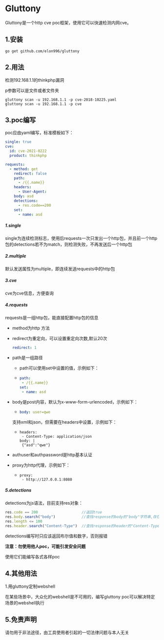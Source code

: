 # Gluttony

Gluttony是一个http cve poc框架，使用它可以快速检测内网cve。

## 1.安装

```
go get github.com/elon996/gluttony
```



## 2.用法

检测192.168.1.1的thinkphp漏洞

p参数可以是文件或者文件夹

```
gluttony scan -u 192.168.1.1 -p cve-2018-10225.yaml
gluttony scan -u 192.168.1.1 -p cve
```



## 3.poc编写

poc应由yaml编写，标准模板如下：

```yaml
single: true
cve:
  id: cve-2021-0222
  product: thinkphp

requests:
  - method: get
    redirect: false
    path:
      - /{{.name}}
    headers:
      - User-Agent: 
    body: asd
    detections:
      - res.code==200
    set:
      - name: asd

```

##### 1.single

single为连续检测标志，使用后requests一次只发出一个http包，并且前一个http包的detections若不为match，则检测失败，不再发送后一个http包

##### 2.multiple

默认发送属性为multiple，即连续发送requests中的http包

##### 3.cve

cve为cve信息，方便查询

##### 4.requests

requests是一组http包，能直接配置http包的信息

- method为http 方法

- redirect为重定向，可以设置重定向次数,默认20次

  ```yaml
  redirect: 1
  ```

  

- path是一组路径

  - path可以使用set中设置的值，示例如下：

  - ```yaml
    path:
     - /{{.name}}
    set:
     - name: asd
    ```

  

- body是post内容，默认为x-www-form-urlencoded，示例如下：

  - ```yaml
    body: user=qwe
    ```

    

  支持xml和json，但需要在headers中设置，示例如下：

  - ```
    headers:
     - Content-Type: application/json
    body: |
     {"asd":"qwe"}
    ```

- authuser和authpassword是http基本认证

- proxy为http代理，示例如下：

  - ```
    proxy: 
     - http://127.0.0.1:8080
    ```

    

  

##### 5.detections

detections为js语法，目前支持res对象：

```javascript
res.code == 200                    //返回true
res.body.search("body")            //查找response的body的"body"字符串,存在返回true
res.length <= 100
res.header.search("Content-Type")  //查找response的header的"Content-Type"字符串,存在返回true
```

detections编写时只应该返回布尔值和数字，否则报错

**注意：勿使用他人poc，可能引发安全问题**

使用它们能编写各式各样poc





## 4.其他用法

1.用gluttony定制webshell

在某些场景中，大众化的webshell是不可用的，编写gluttony poc可以解决特定场景的webshell执行



## 5.免责声明

请勿用于非法途径，由工具使用者引起的一切法律问题与本人无关